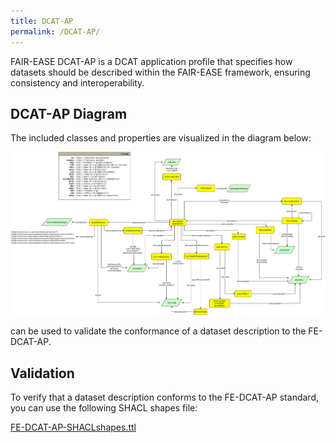 ```yaml
---
title: DCAT-AP
permalink: /DCAT-AP/
---
```


FAIR-EASE DCAT-AP is a DCAT application profile that specifies how datasets should be described within the FAIR-EASE framework, ensuring consistency and interoperability.

## DCAT-AP Diagram

The included classes and properties are visualized in the diagram below:

![FE-DCAT-AP-class-diagram](FE-DCAT-AP-class-diagram.drawio.png)

can be used to validate the conformance of a dataset description to the FE-DCAT-AP.


## Validation

To verify that a dataset description conforms to the FE-DCAT-AP standard, you can use the following SHACL shapes file:

[FE-DCAT-AP-SHACLshapes.ttl](FE-DCAT-AP-SHACLshapes.ttl) 